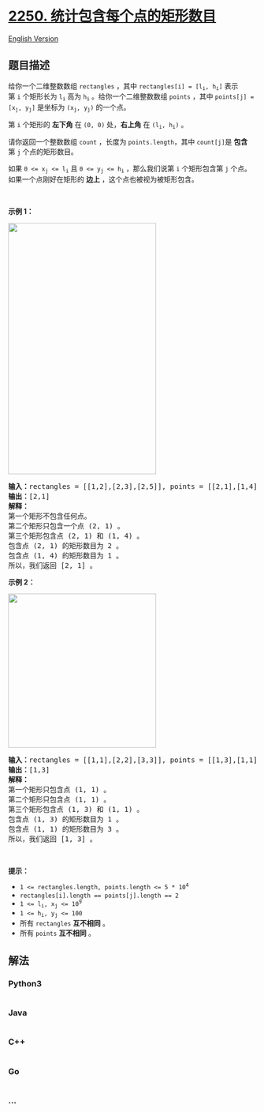 # [2250. 统计包含每个点的矩形数目](https://leetcode.cn/problems/count-number-of-rectangles-containing-each-point)

[English Version](/solution/2200-2299/2250.Count%20Number%20of%20Rectangles%20Containing%20Each%20Point/README_EN.md)

## 题目描述

<!-- 这里写题目描述 -->

<p>给你一个二维整数数组&nbsp;<code>rectangles</code>&nbsp;，其中&nbsp;<code>rectangles[i] = [l<sub>i</sub>, h<sub>i</sub>]</code>&nbsp;表示第&nbsp;<code>i</code>&nbsp;个矩形长为&nbsp;<code>l<sub>i</sub></code>&nbsp;高为&nbsp;<code>h<sub>i</sub></code>&nbsp;。给你一个二维整数数组&nbsp;<code>points</code>&nbsp;，其中&nbsp;<code>points[j] = [x<sub>j</sub>, y<sub>j</sub>]</code>&nbsp;是坐标为&nbsp;<code>(x<sub>j</sub>, y<sub>j</sub>)</code>&nbsp;的一个点。</p>

<p>第&nbsp;<code>i</code>&nbsp;个矩形的 <strong>左下角</strong>&nbsp;在&nbsp;<code>(0, 0)</code>&nbsp;处，<strong>右上角</strong>&nbsp;在&nbsp;<code>(l<sub>i</sub>, h<sub>i</sub>)</code>&nbsp;。</p>

<p>请你返回一个整数数组<em>&nbsp;</em><code>count</code>&nbsp;，长度为&nbsp;<code>points.length</code>，其中<em>&nbsp;</em><code>count[j]</code>是 <strong>包含</strong> 第<em>&nbsp;</em><code>j</code>&nbsp;个点的矩形数目。</p>

<p>如果&nbsp;<code>0 &lt;= x<sub>j</sub> &lt;= l<sub>i</sub></code> 且&nbsp;<code>0 &lt;= y<sub>j</sub> &lt;= h<sub>i</sub></code>&nbsp;，那么我们说第&nbsp;<code>i</code>&nbsp;个矩形包含第&nbsp;<code>j</code>&nbsp;个点。如果一个点刚好在矩形的 <strong>边上</strong>&nbsp;，这个点也被视为被矩形包含。</p>

<p>&nbsp;</p>

<p><strong>示例 1：</strong></p>

<p><img alt="" src="https://assets.leetcode.com/uploads/2022/03/02/example1.png" style="width: 300px; height: 509px;"></p>

<pre><b>输入：</b>rectangles = [[1,2],[2,3],[2,5]], points = [[2,1],[1,4]]
<b>输出：</b>[2,1]
<b>解释：</b>
第一个矩形不包含任何点。
第二个矩形只包含一个点 (2, 1) 。
第三个矩形包含点 (2, 1) 和 (1, 4) 。
包含点 (2, 1) 的矩形数目为 2 。
包含点 (1, 4) 的矩形数目为 1 。
所以，我们返回 [2, 1] 。
</pre>

<p><strong>示例 2：</strong></p>

<p><img alt="" src="https://assets.leetcode.com/uploads/2022/03/02/example2.png" style="width: 300px; height: 312px;"></p>

<pre><b>输入：</b>rectangles = [[1,1],[2,2],[3,3]], points = [[1,3],[1,1]]
<b>输出：</b>[1,3]
<strong>解释：
</strong>第一个矩形只包含点 (1, 1) 。
第二个矩形只包含点 (1, 1) 。
第三个矩形包含点 (1, 3) 和 (1, 1) 。
包含点 (1, 3) 的矩形数目为 1 。
包含点 (1, 1) 的矩形数目为 3 。
所以，我们返回 [1, 3] 。
</pre>

<p>&nbsp;</p>

<p><strong>提示：</strong></p>

<ul>
	<li><code>1 &lt;= rectangles.length, points.length &lt;= 5 * 10<sup>4</sup></code></li>
	<li><code>rectangles[i].length == points[j].length == 2</code></li>
	<li><code>1 &lt;= l<sub>i</sub>, x<sub>j</sub> &lt;= 10<sup>9</sup></code></li>
	<li><code>1 &lt;= h<sub>i</sub>, y<sub>j</sub> &lt;= 100</code></li>
	<li>所有&nbsp;<code>rectangles</code>&nbsp;<strong>互不相同</strong>&nbsp;。</li>
	<li>所有&nbsp;<code>points</code> <strong>互不相同</strong>&nbsp;。</li>
</ul>


## 解法

<!-- 这里可写通用的实现逻辑 -->

<!-- tabs:start -->

### **Python3**

<!-- 这里可写当前语言的特殊实现逻辑 -->

```python

```

### **Java**

<!-- 这里可写当前语言的特殊实现逻辑 -->

```java

```

### **C++**

```cpp

```

### **Go**

```go

```

### **...**

```

```

<!-- tabs:end -->